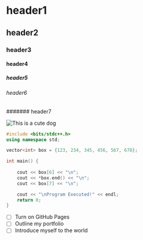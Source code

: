 # header1
## header2
### header3
#### header4
##### header5
###### header6
####### header7

![This is a cute dog](https://www.google.com/url?sa=i&url=https%3A%2F%2Fpixabay.com%2Fimages%2Fsearch%2Fdog%2F&psig=AOvVaw3bUKb1puGu95yTiH0wxewu&ust=1708476395076000&source=images&cd=vfe&opi=89978449&ved=0CBIQjRxqFwoTCODXgNrYuIQDFQAAAAAdAAAAABAE)

``` cpp
#include <bits/stdc++.h>
using namespace std;

vector<int> box = {123, 234, 345, 456, 567, 678};

int main() {
    
    cout << box[6] << "\n";
    cout << *box.end() << "\n";
    cout << box[7] << "\n";  

    cout << "\nProgram Executed!" << endl;
    return 0;
}
```

- [ ] Turn on GitHub Pages
- [ ] Outline my portfolio
- [ ] Introduce myself to the world

<!---
- [ ] add headers
- [ ] add code block
- [ ] add lists
---!>


<!--- 
this is a comment messages
---!>
